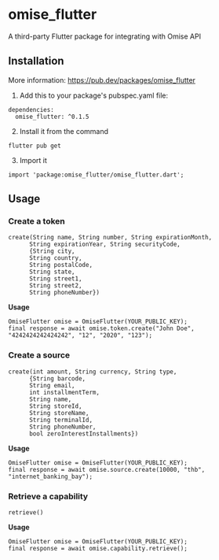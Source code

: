 # omise_flutter

A third-party Flutter package for integrating with Omise API

## Installation

More information: https://pub.dev/packages/omise_flutter

1. Add this to your package's pubspec.yaml file:

```
dependencies:
  omise_flutter: ^0.1.5
```

2. Install it from the command

```
flutter pub get
```

3. Import it

```
import 'package:omise_flutter/omise_flutter.dart';
```

## Usage

### Create a token

```
create(String name, String number, String expirationMonth,
      String expirationYear, String securityCode,
      {String city,
      String country,
      String postalCode,
      String state,
      String street1,
      String street2,
      String phoneNumber})
```

**Usage**

```
OmiseFlutter omise = OmiseFlutter(YOUR_PUBLIC_KEY);
final response = await omise.token.create("John Doe", "4242424242424242", "12", "2020", "123");
```

### Create a source

```
create(int amount, String currency, String type,
      {String barcode,
      String email,
      int installmentTerm,
      String name,
      String storeId,
      String storeName,
      String terminalId,
      String phoneNumber,
      bool zeroInterestInstallments})
```

**Usage**

```
OmiseFlutter omise = OmiseFlutter(YOUR_PUBLIC_KEY);
final response = await omise.source.create(10000, "thb", "internet_banking_bay");
```

### Retrieve a capability

```
retrieve()
```

**Usage**

```
OmiseFlutter omise = OmiseFlutter(YOUR_PUBLIC_KEY);
final response = await omise.capability.retrieve();
```
